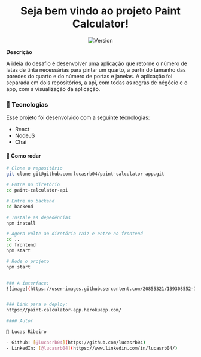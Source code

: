 


<h1 align="center">Seja bem vindo ao projeto Paint Calculator!</h1>
<p align="center">
  <img alt="Version" src="https://img.shields.io/badge/version-0.1.0-blue.svg?cacheSeconds=2592000" />
  <a href="https://luizpaulo.eng.br" target="_blank">
  </a>
</p>

**Descrição**

A ideia do desafio é desenvolver uma aplicação que retorne o número de latas de tinta necessárias para pintar um quarto, a partir do tamanho das paredes do quarto e do número de portas e janelas.
A aplicação foi separada em dois repositórios, a api, com todas as regras de négócio e o app, com a visualização da aplicação.
### :nut_and_bolt: Tecnologias

Esse projeto foi desenvolvido com a seguinte técnologias:

- React
- NodeJS
- Chai

[nodeJs]: https://nodejs.org

#### :thinking: Como rodar

```bash
# Clone o repositório
git clone git@github.com:lucasrb04/paint-calculator-app.git

# Entre no diretório
cd paint-calculator-api

# Entre no backend
cd backend

# Instale as depedências
npm install

# Agora volte ao diretório raiz e entre no frontend
cd ..
cd frontend
npm start

# Rode o projeto
npm start
```

```bash

### A interface:
![image](https://user-images.githubusercontent.com/20855321/139308552-7f085ab2-a44e-4a41-b9c0-c748b40de2ab.png)


### Link para o deploy:
https://paint-calculator-app.herokuapp.com/

#### Autor

👤 Lucas Ribeiro

- Github: [@lucasrb04](https://github.com/lucasrb04)
- LinkedIn: [@lucasrb04](https://www.linkedin.com/in/lucasrb04/)
